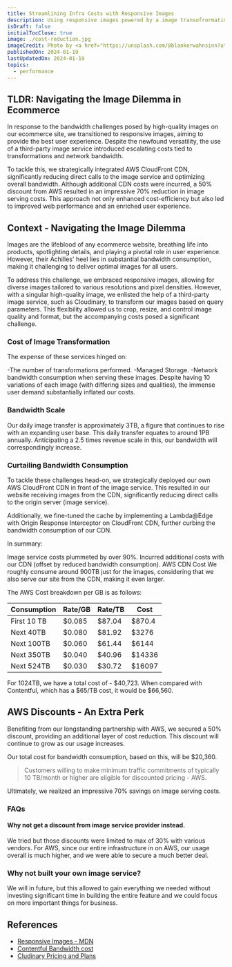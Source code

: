```yaml
---
title: Streamlining Infra Costs with Responsive Images
description: Using responsive images powered by a image transofrormation service on a site with high traffic, results in high cost. We saved around 70% by using just a CDN in front!
isDraft: false
initialTocClose: true
image: ./cost-reduction.jpg
imageCredit: Photo by <a href="https://unsplash.com/@blankerwahnsinn?utm_content=creditCopyText&utm_medium=referral&utm_source=unsplash">Fabian Blank</a> on <a href="https://unsplash.com/photos/pink-pig-figurine-on-white-surface-pElSkGRA2NU?utm_content=creditCopyText&utm_medium=referral&utm_source=unsplash">Unsplash</a>
publishedOn: 2024-01-19
lastUpdatedOn: 2024-01-19
topics:
  - performance
---
```


## TLDR: Navigating the Image Dilemma in Ecommerce

In response to the bandwidth challenges posed by high-quality images on our ecommerce site, we transitioned to responsive images, aiming to provide the best user experience. Despite the newfound versatility, the use of a third-party image service introduced escalating costs tied to transformations and network bandwidth.

To tackle this, we strategically integrated AWS CloudFront CDN, significantly reducing direct calls to the image service and optimizing overall bandwidth. Although additional CDN costs were incurred, a 50% discount from AWS resulted in an impressive 70% reduction in image serving costs. This approach not only enhanced cost-efficiency but also led to improved web performance and an enriched user experience.

## Context - Navigating the Image Dilemma

Images are the lifeblood of any ecommerce website, breathing life into products, spotlighting details, and playing a pivotal role in user experience. However, their Achilles' heel lies in substantial bandwidth consumption, making it challenging to deliver optimal images for all users.

To address this challenge, we embraced responsive images, allowing for diverse images tailored to various resolutions and pixel densities. However, with a singular high-quality image, we enlisted the help of a third-party image service, such as Cloudinary, to transform our images based on query parameters. This flexibility allowed us to crop, resize, and control image quality and format, but the accompanying costs posed a significant challenge.

### Cost of Image Transformation

The expense of these services hinged on:

-The number of transformations performed.
-Managed Storage.
-Network bandwidth consumption when serving these images.
Despite having 10 variations of each image (with differing sizes and qualities), the immense user demand substantially inflated our costs.

### Bandwidth Scale

Our daily image transfer is approximately 3TB, a figure that continues to rise with an expanding user base. This daily transfer equates to around 1PB annually. Anticipating a 2.5 times revenue scale in this, our bandwidth will correspondingly increase.

### Curtailing Bandwidth Consumption

To tackle these challenges head-on, we strategically deployed our own AWS CloudFront CDN in front of the image service. This resulted in our website receiving images from the CDN, significantly reducing direct calls to the origin server (image service).

Additionally, we fine-tuned the cache by implementing a Lambda@Edge with Origin Response Interceptor on CloudFront CDN, further curbing the bandwidth consumption of our CDN.

In summary:

Image service costs plummeted by over 90%.
Incurred additional costs with our CDN (offset by reduced bandwidth consumption).
AWS CDN Cost
We roughly consume around 900TB just for the images, considering that we also serve our site from the CDN, making it even larger.

The AWS Cost breakdown per GB is as follows:

| Consumption | Rate/GB | Rate/TB | Cost   |
| ----------- | ------- | ------- | ------ |
| First 10 TB | $0.085  | $87.04  | $870.4 |
| Next 40TB   | $0.080  | $81.92  | $3276  |
| Next 100TB  | $0.060  | $61.44  | $6144  |
| Next 350TB  | $0.040  | $40.96  | $14336 |
| Next 524TB  | $0.030  | $30.72  | $16097 |

For 1024TB, we have a total cost of - $40,723. When compared with Contentful, which has a $65/TB cost, it would be $66,560.

## AWS Discounts - An Extra Perk

Benefiting from our longstanding partnership with AWS, we secured a 50% discount, providing an additional layer of cost reduction. This discount will continue to grow as our usage increases.

Our total cost for bandwidth consumption, based on this, will be $20,360.

> Customers willing to make minimum traffic commitments of typically 10 TB/month or higher are eligible for discounted pricing - AWS.

Ultimately, we realized an impressive 70% savings on image serving costs.

### FAQs

#### Why not get a discount from image service provider instead.

We tried but those discounts were limited to max of 30% with various vendors. For AWS, since our entire infrastructure in on AWS, our usage overall is much higher, and we were able to secure a much better deal.

### Why not built your own image service?

We will in future, but this allowed to gain everything we needed without investing significant time in building the entire feature and we could focus on more important things for business.

## References

- [Responsive Images - MDN](https://developer.mozilla.org/en-US/docs/Learn/HTML/Multimedia_and_embedding/Responsive_images)
- [Contentful Bandwidth cost](https://www.contentful.com/help/legacy-fair-use-2020/)
- [Cludinary Pricing and Plans](https://cloudinary.com/pricing)
